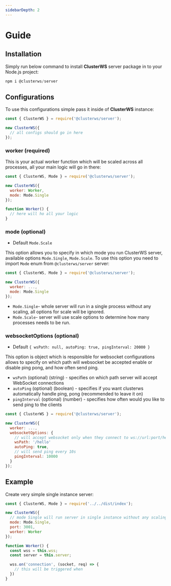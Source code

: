 ```yaml
---
sidebarDepth: 2
---
```


# Guide

## Installation

Simply run below command to install **ClusterWS** server package in to your Node.js project:

```js
npm i @clusterws/server
```

## Configurations

To use this configurations simple pass it inside of **ClusterWS** instance:

```js
const { ClusterWS } = require('@clusterws/server');

new ClusterWS({
  // all configs should go in here
});
```

### worker (required)
This is your actual worker function which will be scaled across all processes, all your main logic will go in there:

```js
const { ClusterWS, Mode } = require('@clusterws/server');

new ClusterWS({
  worker: Worker,
  mode: Mode.Single
});

function Worker() {
  // here will ho all your logic
}
```

### mode (optional)
* Default `Mode.Scale`

This option allows you to specify in which mode you run ClusterWS server, available options `Mode.Single`, `Mode.Scale`.
To use this option you need to import `Mode` enum from `@clusterws/server` server:

```js
const { ClusterWS, Mode } = require('@clusterws/server');

new ClusterWS({
  worker: ...,
  mode: Mode.Single
});
```

* `Mode.Single`- whole server will run in a single process without any scaling, all options for scale will be ignored.
* `Mode.Scale`- server will use scale options to determine how many processes needs to be run.


### websocketOptions (optional)
* Default `{ wsPath: null, autoPing: true, pingInterval: 20000 }`

This option is object which is responsible for websocket configurations allows to specify on which path will websocket be accepted enable or disable ping pong, and how often send ping.

* `wsPath` (optional) (string) - specifies on which path server will accept WebSocket connections
* `autoPing` (optional) (boolean) - specifies if you want clusterws automatically handle ping, pong (recommended to leave it on)
* `pingInterval` (optional) (number) - specifies how often would you like to send ping to the clients

```js
const { ClusterWS } = require('@clusterws/server');

new ClusterWS({
  worker: ...,
  websocketOptions: {
    // will accept websocket only when they connect to ws://url:port/hello
    wsPath: '/hello' 
    autoPing: true,
    // will send ping every 10s
    pingInterval: 10000 
  }
});

```









<!-- This will disappear -->
## Example

Create very simple single instance server:

```js
const { ClusterWS, Mode } = require('../../dist/index');

new ClusterWS({
  // mode Single will run server in single instance without any scaling
  mode: Mode.Single,
  port: 3001,
  worker: Worker
});

function Worker() {
  const wss = this.wss;
  const server = this.server;

  wss.on('connection', (socket, req) => {
    // this will be triggered when 
  })
}

```


